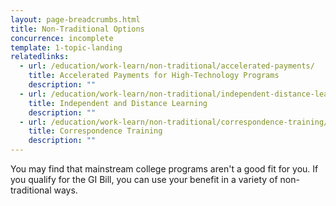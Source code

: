 ```yaml
---
layout: page-breadcrumbs.html
title: Non-Traditional Options
concurrence: incomplete
template: 1-topic-landing
relatedlinks:
  - url: /education/work-learn/non-traditional/accelerated-payments/
    title: Accelerated Payments for High-Technology Programs
    description: ""
  - url: /education/work-learn/non-traditional/independent-distance-learning/
    title: Independent and Distance Learning
    description: ""
  - url: /education/work-learn/non-traditional/correspondence-training/
    title: Correspondence Training
    description: ""
---
```


<div class="va-introtext">

You may find that mainstream college programs aren't a good fit for you. If you qualify for the GI Bill, you can use your benefit in a variety of non-traditional ways.

</div>